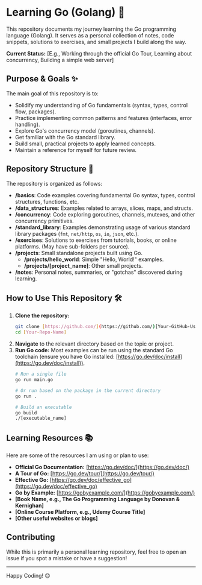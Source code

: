# Learning Go (Golang) 🚀

This repository documents my journey learning the Go programming language (Golang). It serves as a personal collection of notes, code snippets, solutions to exercises, and small projects I build along the way.

**Current Status:** [E.g., Working through the official Go Tour, Learning about concurrency, Building a simple web server]

## Purpose & Goals ✨

The main goal of this repository is to:

* Solidify my understanding of Go fundamentals (syntax, types, control flow, packages).
* Practice implementing common patterns and features (interfaces, error handling).
* Explore Go's concurrency model (goroutines, channels).
* Get familiar with the Go standard library.
* Build small, practical projects to apply learned concepts.
* Maintain a reference for myself for future review.

## Repository Structure 📁

The repository is organized as follows:

* **/basics**: Code examples covering fundamental Go syntax, types, control structures, functions, etc.
* **/data_structures**: Examples related to arrays, slices, maps, and structs.
* **/concurrency**: Code exploring goroutines, channels, mutexes, and other concurrency primitives.
* **/standard_library**: Examples demonstrating usage of various standard library packages (`fmt`, `net/http`, `os`, `io`, `json`, etc.).
* **/exercises**: Solutions to exercises from tutorials, books, or online platforms. (May have sub-folders per source).
* **/projects**: Small standalone projects built using Go.
    * **/projects/hello_world**: Simple "Hello, World!" examples.
    * **/projects/[project_name]**: Other small projects.
* **/notes**: Personal notes, summaries, or "gotchas" discovered during learning.

## How to Use This Repository 🛠️

1.  **Clone the repository:**
    ```bash
    git clone [https://github.com/](https://github.com/)[Your-GitHub-Username]/[Your-Repo-Name].git
    cd [Your-Repo-Name]
    ```
2.  **Navigate** to the relevant directory based on the topic or project.
3.  **Run Go code:** Most examples can be run using the standard Go toolchain (ensure you have Go installed: [https://go.dev/doc/install](https://go.dev/doc/install)).
    ```bash
    # Run a single file
    go run main.go 

    # Or run based on the package in the current directory
    go run .

    # Build an executable
    go build
    ./[executable_name] 
    ```

## Learning Resources 📚

Here are some of the resources I am using or plan to use:

* **Official Go Documentation:** [https://go.dev/doc/](https://go.dev/doc/)
* **A Tour of Go:** [https://go.dev/tour/](https://go.dev/tour/)
* **Effective Go:** [https://go.dev/doc/effective_go](https://go.dev/doc/effective_go)
* **Go by Example:** [https://gobyexample.com/](https://gobyexample.com/)
* **[Book Name, e.g., The Go Programming Language by Donovan & Kernighan]**
* **[Online Course Platform, e.g., Udemy Course Title]**
* **[Other useful websites or blogs]**

## Contributing

While this is primarily a personal learning repository, feel free to open an issue if you spot a mistake or have a suggestion!

---

Happy Coding! 😊
